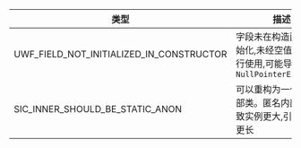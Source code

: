|类型|描述|
|---|---|
|UWF_FIELD_NOT_INITIALIZED_IN_CONSTRUCTOR|字段未在构造函数中初始化,未经空值检查进行使用,可能导致`NullPointerException`|
|SIC_INNER_SHOULD_BE_STATIC_ANON|可以重构为一个静态内部类。匿名内部类会导致实例更大,引用周期更长|
